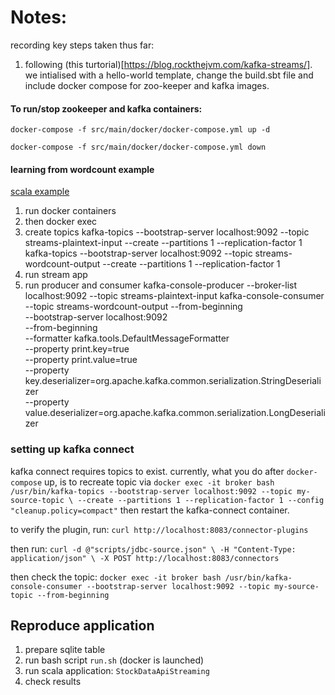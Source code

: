 # Notes:

recording key steps taken thus far:

1. following (this turtorial)[https://blog.rockthejvm.com/kafka-streams/]. we intialised with a hello-world template, change the build.sbt file and include docker compose for zoo-keeper and kafka images.



#### To run/stop zookeeper and kafka containers:

`docker-compose -f src/main/docker/docker-compose.yml up -d`

`docker-compose -f src/main/docker/docker-compose.yml down`


#### learning from wordcount example
[scala example](https://github.com/confluentinc/kafka-streams-examples/blob/7.1.1-post/src/main/scala/io/confluent/examples/streams/WordCountScalaExample.scala)

1. run docker containers
2. then docker exec
3. create topics
    kafka-topics --bootstrap-server localhost:9092 --topic streams-plaintext-input --create --partitions 1 --replication-factor 1
    kafka-topics --bootstrap-server localhost:9092 --topic streams-wordcount-output --create --partitions 1 --replication-factor 1
4. run stream app
5. run producer and consumer
   kafka-console-producer --broker-list localhost:9092 --topic streams-plaintext-input
   kafka-console-consumer --topic streams-wordcount-output --from-beginning \
        --bootstrap-server localhost:9092 \
        --from-beginning \
        --formatter kafka.tools.DefaultMessageFormatter \
        --property print.key=true \
        --property print.value=true \
        --property key.deserializer=org.apache.kafka.common.serialization.StringDeserializer \
        --property value.deserializer=org.apache.kafka.common.serialization.LongDeserializer


### setting up kafka connect
kafka connect requires topics to exist. currently, what you do after `docker-compose` up, is to recreate topic via 
` docker exec -it broker bash /usr/bin/kafka-topics --bootstrap-server localhost:9092 --topic my-source-topic \
 --create --partitions 1 --replication-factor 1 --config "cleanup.policy=compact" ` 
 then restart the kafka-connect container.

to verify the plugin, run:
` curl http://localhost:8083/connector-plugins `

then run:
` curl -d @"scripts/jdbc-source.json" \
-H "Content-Type: application/json" \
-X POST http://localhost:8083/connectors `


then check the topic:
` docker exec -it broker bash /usr/bin/kafka-console-consumer --bootstrap-server localhost:9092 --topic my-source-topic --from-beginning `

## Reproduce application
1. prepare sqlite table
2. run bash script `run.sh` (docker is launched)
3. run scala application: `StockDataApiStreaming`
4. check results
